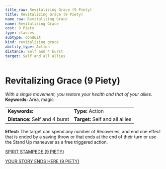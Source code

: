 ```yaml
---
title_raw: Revitalizing Grace (9 Piety)
title: Revitalizing Grace (9 Piety)
name_raw: Revitalizing Grace
name: Revitalizing Grace
cost: 9 Piety
type: classes
subtype: conduit
kind: revitalizing grace
ability_type: Action
distance: Self and 4 burst
target: Self and all allies
---
```


# Revitalizing Grace (9 Piety)

*With a single movement, you restore your health and that of your allies.* **Keywords:** Area, magic

|                                |                                 |
| :----------------------------- | :------------------------------ |
| **Keywords:**                  | **Type:** Action                |
| **Distance:** Self and 4 burst | **Target:** Self and all allies |

**Effect:** The target can spend any number of Recoveries, and end one effect that is ended by a saving throw or that ends at the end of their turn or use the Stand Up maneuver as a free triggered action.

[SPIRIT STAMPEDE (9 PIETY)](./Spirit%20Stampede.md)

[YOUR STORY ENDS HERE (9 PIETY)](./Your%20Story%20Ends%20Here.md)

